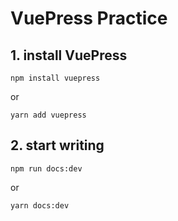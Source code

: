 # VuePress Practice

## 1. install VuePress
```shell
npm install vuepress
```
or
```shell
yarn add vuepress
```

## 2. start writing
```shell
npm run docs:dev
```
or
```
yarn docs:dev
```
